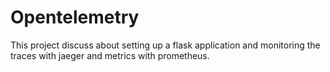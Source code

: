# Opentelemetry
This project discuss about setting up a flask application and monitoring the traces with jaeger and metrics with prometheus.
